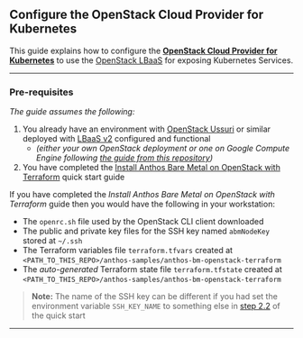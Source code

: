 ## Configure the OpenStack Cloud Provider for Kubernetes

This guide explains how to configure the [**OpenStack Cloud Provider for Kubernetes**](https://github.com/kubernetes/cloud-provider-openstack) to use the [OpenStack LBaaS](https://docs.openstack.org/mitaka/networking-guide/config-lbaas.html)
for exposing Kubernetes Services.

---
### Pre-requisites

_The guide assumes the following:_
1. You already have an environment with [OpenStack Ussuri](https://releases.openstack.org/ussuri/index.html) or similar deployed with [LBaaS v2](https://docs.openstack.org/mitaka/networking-guide/config-lbaas.html) configured and
functional
     - _(either your own OpenStack deployment or one on Google Compute Engine following [the guide from this repository](/anthos-bm-openstack-terraform/docs/install_openstack_on_gce.md))_
1. You have completed the [Install Anthos Bare Metal on OpenStack with Terraform](/anthos-bm-openstack-terraform/docs/quickstart.md) quick start guide

If you have completed the *Install Anthos Bare Metal on OpenStack with Terraform*
guide then you would have the following in your workstation:
- The `openrc.sh` file used by the OpenStack CLI client downloaded
- The public and private key files for the SSH key named `abmNodeKey` stored at `~/.ssh`
- The Terraform variables file `terraform.tfvars` created at `<PATH_TO_THIS_REPO>/anthos-samples/anthos-bm-openstack-terraform`
- The _auto-generated_ Terraform state file `terraform.tfstate` created at `<PATH_TO_THIS_REPO>/anthos-samples/anthos-bm-openstack-terraform`

> **Note:** The name of the SSH key can be different if you had set the
> environment variable `SSH_KEY_NAME` to something else in [step 2.2](/anthos-bm-openstack-terraform/docs/quickstart.md#22-create-and-upload-ssh-keys-to-be-used-by-the-openstack-vms) of the quick start

---
